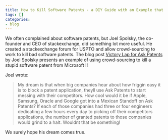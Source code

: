 ```yaml
---
title: How to Kill Software Patents - a DIY Guide with an Example that Worked
tags: []
categories:
- blog
---
```

We often complained about software patents, but Joel Spolsky, the co-founder
and CEO of stackexchange, did something lot more useful. He created a
stackexchange forum for USPTO and allow crowd-sourcing to work to kill bad
software patents. The blog post [Victory Lap for Ask
Patents](http://www.joelonsoftware.com/items/2013/07/22.html) by Joel Spolsky
presents an example of using crowd-sourcing to kill a stupid software patent
from Microsoft !!
<!--more-->

Joel wrote:

> My dream is that when big companies hear about how friggin easy it is to
block a patent application, theyll use Ask Patents to start messing with their
competitors. How cool would it be if Apple, Samsung, Oracle and Google got
into a Mexican Standoff on Ask Patents? If each of those companies had three
or four engineers dedicating a few hours every day to picking off their
competitors applications, the number of granted patents to those companies
would grind to a halt. Wouldnt that be something!

We surely hope his dream comes true.

